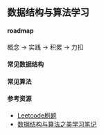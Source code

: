 ## 数据结构与算法学习

#### roadmap

概念 -> 实践 -> 积累 -> 力扣

#### 常见数据结构

#### 常见算法

#### 参考资源

- [Leetcode刷题](https://github.com/CyC2018/CS-Notes/blob/master/notes/Leetcode%20%E9%A2%98%E8%A7%A3%20-%20%E7%9B%AE%E5%BD%95.md)
- [数据结构与算法之美学习笔记](https://github.com/TimAimee/DataStructure)